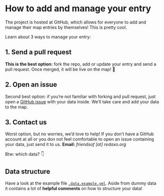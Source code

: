 # How to add and manage your entry

The project is hosted at GitHub, which allows for everyone to add and manage their map entries by themselves! This is pretty cool.

Learn about 3 ways to manage your entry:

## 1. Send a pull request

__This is the best option:__ fork the repo, add or update your entry and send a pull request. Once merged, it will be live on the map! 💯

## 2. Open an issue

Second best option: if you’re not familiar with forking and pull request, just open a [GitHub issue](https://github.com/FriendsOfREDAXO/community/issues) with your data inside. We’ll take care and add your data to the map.

## 3. Contact us

Worst option, but no worries, we’d love to help! If you don’t have a GitHub account at all or you don not feel comfortable to open an issue containing your data, just send it to us. __Email:__ _friendsof [at] redaxo.org_

Btw: which data? 👇

## Data structure

Have a look at the example file [`.data.example.yml`](https://github.com/FriendsOfREDAXO/community/blob/master/_directory/.data.example.yml). Aside from dummy data it contains a lot of __helpful comments__ on how to structure your data!

